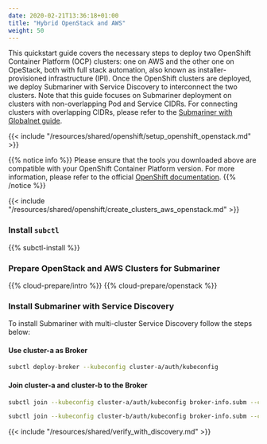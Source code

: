```yaml
---
date: 2020-02-21T13:36:18+01:00
title: "Hybrid OpenStack and AWS"
weight: 50
---
```


This quickstart guide covers the necessary steps to deploy two OpenShift Container Platform (OCP) clusters: one on AWS
and the other one on OpeStack, both with full stack automation, also known as installer-provisioned infrastructure (IPI).
Once the OpenShift clusters are deployed, we deploy Submariner with Service Discovery to interconnect the two clusters.
Note that this guide focuses on Submariner deployment on clusters with non-overlapping Pod and Service CIDRs.
For connecting clusters with overlapping CIDRs, please refer to the
[Submariner with Globalnet guide](../globalnet/).

{{< include "/resources/shared/openshift/setup_openshift_openstack.md" >}}

{{% notice info %}}
Please ensure that the tools you downloaded above are compatible with your OpenShift Container Platform version. For more information,
please refer to the official [OpenShift documentation](https://docs.openshift.com/container-platform/).
{{% /notice %}}

{{< include "/resources/shared/openshift/create_clusters_aws_openstack.md" >}}

### Install `subctl`

{{% subctl-install %}}

### Prepare OpenStack and AWS Clusters for Submariner

{{% cloud-prepare/intro %}}
{{% cloud-prepare/openstack %}}

### Install Submariner with Service Discovery

To install Submariner with multi-cluster Service Discovery follow the steps below:

#### Use cluster-a as Broker

```bash
subctl deploy-broker --kubeconfig cluster-a/auth/kubeconfig
```

#### Join cluster-a and cluster-b to the Broker

```bash
subctl join --kubeconfig cluster-a/auth/kubeconfig broker-info.subm --clusterid cluster-a
```

```bash
subctl join --kubeconfig cluster-b/auth/kubeconfig broker-info.subm --clusterid cluster-b
```

{{< include "/resources/shared/verify_with_discovery.md" >}}
